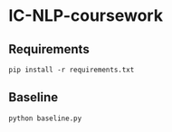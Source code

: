 # IC-NLP-coursework

## Requirements
```
pip install -r requirements.txt
```

## Baseline
```
python baseline.py
```
